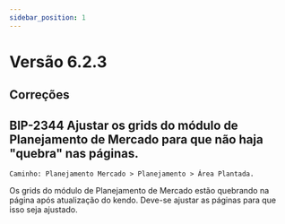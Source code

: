 ```yaml
---
sidebar_position: 1
---
```

# Versão 6.2.3

## Correções

## **BIP-2344 Ajustar os grids do módulo de Planejamento de Mercado para que não haja "quebra" nas páginas.**
`Caminho: Planejamento Mercado > Planejamento > Área Plantada.`

Os grids do módulo de Planejamento de Mercado estão quebrando na página após atualização do kendo. Deve-se ajustar as páginas para que isso seja ajustado.

